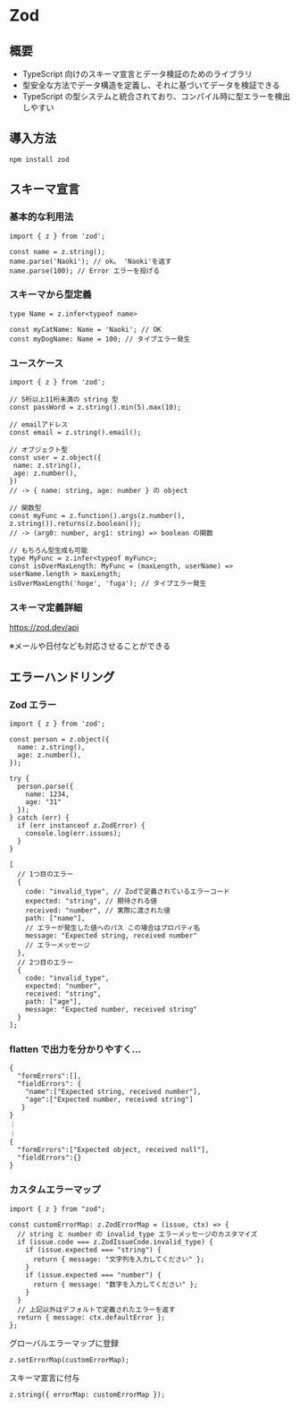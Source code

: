 # Zod

## 概要

- TypeScript 向けのスキーマ宣言とデータ検証のためのライブラリ
- 型安全な方法でデータ構造を定義し、それに基づいてデータを検証できる
- TypeScript の型システムと統合されており、コンパイル時に型エラーを検出しやすい

## 導入方法

```
npm install zod
```

## スキーマ宣言

### 基本的な利用法

```
import { z } from 'zod';

const name = z.string();
name.parse('Naoki'); // ok。 'Naoki'を返す
name.parse(100); // Error エラーを投げる
```

### スキーマから型定義

```
type Name = z.infer<typeof name>

const myCatName: Name = 'Naoki'; // OK
const myDogName: Name = 100; // タイプエラー発生
```

### ユースケース

```
import { z } from 'zod';

// 5桁以上11桁未満の string 型
const passWord = z.string().min(5).max(10);

// emailアドレス
const email = z.string().email();

// オブジェクト型
const user = z.object({
 name: z.string(),
 age: z.number(),
})
// -> { name: string, age: number } の object

// 関数型
const myFunc = z.function().args(z.number(), z.string()).returns(z.boolean());
// -> (arg0: number, arg1: string) => boolean の関数

// もちろん型生成も可能
type MyFunc = z.infer<typeof myFunc>;
const isOverMaxLength: MyFunc = (maxLength, userName) => userName.length > maxLength;
isOverMaxLength('hoge', 'fuga'); // タイプエラー発生

```

### スキーマ定義詳細

https://zod.dev/api

※メールや日付なども対応させることができる

## エラーハンドリング

### Zod エラー

```
import { z } from 'zod';

const person = z.object({
  name: z.string(),
  age: z.number(),
});

try {
  person.parse({
    name: 1234,
    age: "31"
  });
} catch (err) {
  if (err instanceof z.ZodError) {
    console.log(err.issues);
  }
}
```

```
[
  // 1つ目のエラー
  {
    code: "invalid_type", // Zodで定義されているエラーコード
    expected: "string", // 期待される値
    received: "number", // 実際に渡された値
    path: ["name"],
    // エラーが発生した値へのパス この場合はプロパティ名
    message: "Expected string, received number"
    // エラーメッセージ
  },
  // 2つ目のエラー
  {
    code: "invalid_type",
    expected: "number",
    received: "string",
    path: ["age"],
    message: "Expected number, received string"
  }
];
```

### flatten で出力を分かりやすく...

```
{
  "formErrors":[],
  "fieldErrors": {
    "name":["Expected string, received number"],
    "age":["Expected number, received string"]
   }
}
︙
︙
{
  "formErrors":["Expected object, received null"],
  "fieldErrors":{}
}
```

### カスタムエラーマップ

```
import { z } from "zod";

const customErrorMap: z.ZodErrorMap = (issue, ctx) => {
  // string と number の invalid_type エラーメッセージのカスタマイズ
  if (issue.code === z.ZodIssueCode.invalid_type) {
    if (issue.expected === "string") {
      return { message: "文字列を入力してください" };
    }
    if (issue.expected === "number") {
      return { message: "数字を入力してください" };
    }
  }
  // 上記以外はデフォルトで定義されたエラーを返す
  return { message: ctx.defaultError };
};
```

グローバルエラーマップに登録

```
z.setErrorMap(customErrorMap);
```

スキーマ宣言に付与

```
z.string({ errorMap: customErrorMap });
```
